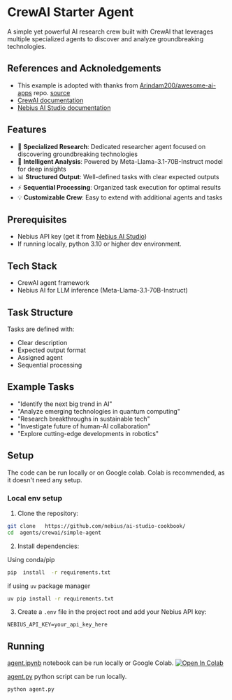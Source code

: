 # CrewAI Starter Agent

A simple yet powerful AI research crew built with CrewAI that leverages multiple specialized agents to discover and analyze groundbreaking technologies. 

## References and Acknoledgements

- This example is adopted with thanks from [Arindam200/awesome-ai-apps](https://github.com/Arindam200/awesome-ai-apps) repo. [source](https://github.com/Arindam200/awesome-ai-apps/tree/main/starter_ai_agents/crewai_starter)
- [CrewAI documentation](https://docs.crewai.com/en/introduction)
- [Nebius AI Studio documentation](https://docs.nebius.com/studio/inference/quickstart)


## Features

- 🔬 **Specialized Research**: Dedicated researcher agent focused on discovering groundbreaking technologies
- 🤖 **Intelligent Analysis**: Powered by Meta-Llama-3.1-70B-Instruct model for deep insights
- 📊 **Structured Output**: Well-defined tasks with clear expected outputs
- ⚡ **Sequential Processing**: Organized task execution for optimal results
- 💡 **Customizable Crew**: Easy to extend with additional agents and tasks

## Prerequisites

- Nebius API key (get it from [Nebius AI Studio](https://studio.nebius.ai/))
- If running locally, python 3.10 or higher dev environment.

## Tech Stack

- CrewAI agent framework
- Nebius AI for LLM inference (Meta-Llama-3.1-70B-Instruct)

## Task Structure

Tasks are defined with:

- Clear description
- Expected output format
- Assigned agent
- Sequential processing

## Example Tasks

- "Identify the next big trend in AI"
- "Analyze emerging technologies in quantum computing"
- "Research breakthroughs in sustainable tech"
- "Investigate future of human-AI collaboration"
- "Explore cutting-edge developments in robotics"

## Setup

The code can be run locally or on Google colab.  Colab is recommended, as it doesn't need any setup.

### Local env setup

1. Clone the repository:

```bash
git clone   https://github.com/nebius/ai-studio-cookbook/
cd  agents/crewai/simple-agent
```
2. Install dependencies:

Using conda/pip

```bash
pip  install  -r requirements.txt
```

if using `uv` package manager
```bash
uv pip install -r requirements.txt
```

3. Create a `.env` file in the project root and add your Nebius API key:

```
NEBIUS_API_KEY=your_api_key_here
```

## Running

[agent.ipynb](agent.ipynb) notebook can be run locally or Google Colab.
[![Open In Colab](https://colab.research.google.com/assets/colab-badge.svg)](https://colab.research.google.com/github/nebius/ai-studio-cookbook/blob/main/agents/crewai/simple-agent/agent.ipynb)

[agent.py](agent.py) python script can be run locally.

```bash
python agent.py
```




